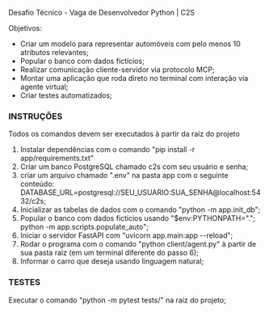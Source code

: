 Desafio Técnico - Vaga de Desenvolvedor Python | C2S

Objetivos:
- Criar um modelo para representar automóveis com pelo menos 10 atributos relevantes;
- Popular o banco com dados fictícios;
- Realizar comunicação cliente-servidor via protocolo MCP;
- Montar uma aplicação que roda direto no terminal com interação via agente virtual;
- Criar testes automatizados;

### INSTRUÇÕES ###

Todos os comandos devem ser executados à partir da raíz do projeto

1. Instalar dependências com o comando "pip install -r app/requirements.txt"
2. Criar um banco PostgreSQL chamado c2s com seu usuário e senha;
3. criar um arquivo chamado ".env" na pasta app com o seguinte conteúdo:
DATABASE_URL=postgresql://SEU_USUARIO:SUA_SENHA@localhost:5432/c2s;
4. Inicializar as tabelas de dados com o comando "python -m app.init_db";
5. Popular o banco com dados fictícios usando "$env:PYTHONPATH="."; python -m app.scripts.populate_auto";
6. Iniciar o servidor FastAPI com "uvicorn app.main:app --reload";
7. Rodar o programa com o comando "python client/agent.py" à partir de sua pasta raíz (em um terminal diferente do passo 6);
8. Informar o carro que deseja usando linguagem natural;

### TESTES ###

Executar o comando "python -m pytest tests/" na raíz do projeto;